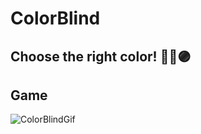 # ColorBlind
Choose the right color! 🔴🔵🟣
--------
## Game
![ColorBlindGif](https://user-images.githubusercontent.com/87194129/153320602-899b2379-ef21-40e3-ae51-4c8423eaebe1.gif)


